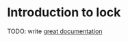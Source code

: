 # Introduction to lock

TODO: write [great documentation](http://jacobian.org/writing/great-documentation/what-to-write/)
